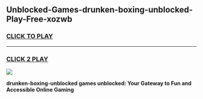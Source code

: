 
## Unblocked-Games-drunken-boxing-unblocked-Play-Free-xozwb
<h3>
<a href="https://premium76.site?title=drunken-boxing-unblocked&ref=10A">CLICK TO PLAY</a></h3>
<hr>

<h3>
<a href="https://premium76.site?title=drunken-boxing-unblocked&ref=10A">CLICK 2 PLAY</a>
  
</h3>

<a href="https://premium76.site?title=drunken-boxing-unblocked&ref=10A"><img src="https://clearcache.store/games.png"></a>


**drunken-boxing-unblocked games unblocked: Your Gateway to Fun and Accessible Online Gaming**
